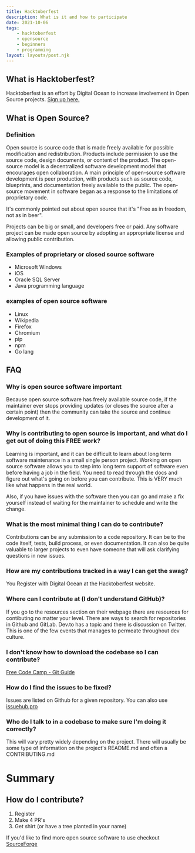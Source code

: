 ```yaml
---  
title: Hacktoberfest  
description: What is it and how to participate  
date: 2021-10-06  
tags:  
    - hacktoberfest  
    - opensource  
    - beginners  
    - programming  
layout: layouts/post.njk  
---  
```



## What is Hacktoberfest?

Hacktoberfest is an effort by Digital Ocean to increase involvement in Open Source projects. [Sign up here.](hacktoberfest.digitalocean.com)

## What is Open Source? 

### Definition

Open source is source code that is made freely available for possible modification and redistribution. Products include permission to use the source code, design documents, or content of the product. The open-source model is a decentralized software development model that encourages open collaboration. A main principle of open-source software development is peer production, with products such as source code, blueprints, and documentation freely available to the public. The open-source movement in software began as a response to the limitations of proprietary code. 

It's commonly pointed out about open source that it's "Free as in freedom, not as in beer".

Projects can be big or small, and developers free or paid. Any software project can be made open source by adopting an appropriate license and allowing public contribution.

### Examples of  proprietary or closed source software 
- Microsoft Windows
- iOS
- Oracle SQL Server
- Java programming language

### examples of open source software
- Linux
- Wikipedia
- Firefox
- Chromium
- pip 
- npm
- Go lang 


## FAQ

### Why is open source software important

Because open source software has freely available source code, if the maintainer ever stops providing updates (or closes the source after a certain point) then the community can take the source and continue development of it.

### Why is contributing to open source is important, and what do I get out of doing this FREE work?

Learning is important, and it can be difficult to learn about long term software maintenance in a small single person project. Working on open source software allows you to step into long term support of software even before having a job in the field. You need to read through the docs and figure out what's going on before you can contribute. This is VERY much like what happens in the real world. 

Also, if you have issues with the software then you can go and make a fix yourself instead of waiting for the maintainer to schedule and write the change.

### What is the most minimal thing I can do to contribute?

Contributions can be any submission to a code repository. It can be to the code itself, tests, build process, or even documentation. It can also be quite valuable to larger projects to even have someone that will ask clarifying questions in new issues. 

### How are my contributions tracked in a way I can get the swag?

You Register with Digital Ocean at the Hacktoberfest website.

### Where can I contribute at (I don't understand GitHub)?

If you go to the resources section on their webpage there are resources for contibuting no matter your level. There are ways to search for repositories in Github and GitLab. Dev.to has a topic and there is discussion on Twitter. This is one of the few events that manages to permeate throughout dev culture. 

### I don't know how to download the codebase so I can contribute?

[Free Code Camp - Git Guide](https://www.freecodecamp.org/news/the-beginners-guide-to-git-github/)

### How do I find the issues to be fixed?

Issues are listed on Github for a given repository. You can also use [issuehub.pro](http://issuehub.pro/)

### Who do I talk to in a codebase to make sure I'm doing it correctly?

This will vary pretty widely depending on the project. There will usually be some type of information on the project's README.md and often a CONTRIBUTING.md


# Summary

## How do I contribute?

1. Register
2. Make 4 PR's 
3. Get shirt (or have a tree planted in your name)

If you'd like to find more open source software to use checkout [SourceForge](https://sourceforge.net/directory/os%3Awindows/)

